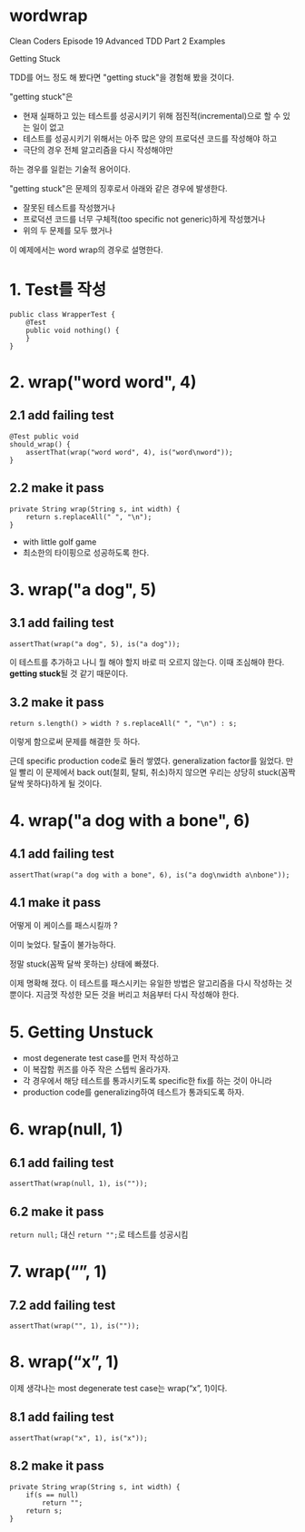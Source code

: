 wordwrap
============

Clean Coders Episode 19 Advanced TDD Part 2 Examples

Getting Stuck

TDD를 어느 정도 해 봤다면 "getting stuck"을 경험해 봤을 것이다.

"getting stuck"은

- 현재 실패하고 있는 테스트를 성공시키기 위해 점진적(incremental)으로 할 수 있는 일이 없고
- 테스트를 성공시키기 위해서는 아주 많은 양의 프로덕션 코드를 작성해야 하고
- 극단의 경우 전체 알고리즘을 다시 작성해야만 

하는 경우를 일컫는 기술적 용어이다.

"getting stuck"은 문제의 징후로서 아래와 같은 경우에 발생한다.

- 잘못된 테스트를 작성했거나
- 프로덕션 코드를 너무 구체적(too specific not generic)하게 작성했거나
- 위의 두 문제를 모두 했거나

이 예제에서는 word wrap의 경우로 설명한다.
# 1. Test를 작성

```
public class WrapperTest {
    @Test
    public void nothing() {
    }
}
```

# 2. wrap("word word", 4)

## 2.1 add failing test

```
@Test public void
should_wrap() {
    assertThat(wrap("word word", 4), is("word\nword"));
}
```

## 2.2 make it pass

```
private String wrap(String s, int width) {
    return s.replaceAll(" ", "\n");
}
```
- with little golf game
- 최소한의 타이핑으로 성공하도록 한다.

# 3. wrap("a dog", 5)

## 3.1 add failing test

```
assertThat(wrap("a dog", 5), is("a dog"));
```

이 테스트를 추가하고 나니 뭘 해야 할지 바로 떠 오르지 않는다. 이때 조심해야 한다. **getting stuck**될 것 같기 때문이다.

## 3.2 make it pass

```
return s.length() > width ? s.replaceAll(" ", "\n") : s;
```

이렇게 함으로써 문제를 해결한 듯 하다.

근데 specific production code로 둘러 쌓였다. generalization factor를 잃었다. 만일 빨리 이 문제에서 back out(철회, 탈퇴, 취소)하지 않으면 우리는 상당히 stuck(꼼짝 달싹 못하다)하게 될 것이다.

# 4. wrap("a dog with a bone", 6)

## 4.1 add failing test

```
assertThat(wrap("a dog with a bone", 6), is("a dog\nwidth a\nbone"));
```

## 4.1 make it pass

어떻게 이 케이스를 패스시킬까 ?

이미 늦었다. 탈출이 불가능하다.

정말 stuck(꼼짝 달싹 못하는) 상태에 빠졌다.

이제 명확해 졌다. 이 테스트를 패스시키는 유일한 방법은 알고리즘을 다시 작성하는 것 뿐이다. 지금껏 작성한 모든 것을 버리고 처음부터 다시 작성해야 한다.

# 5. Getting Unstuck

- most degenerate test case를 먼저 작성하고
- 이 복잡함 퀴즈를 아주 작은 스텝씩 올라가자.
- 각 경우에서 해당 테스트를 통과시키도록 specific한 fix를 하는 것이 아니라 
- production code를 generalizing하여 테스트가 통과되도록 하자.

# 6. wrap(null, 1)

## 6.1 add failing test

```
assertThat(wrap(null, 1), is(""));
```

## 6.2 make it pass

`return null;` 대신 `return "";`로 테스트를 성공시킴

# 7. wrap(“”, 1)

## 7.2 add failing test

```
assertThat(wrap("", 1), is(""));
```

# 8. wrap(“x”, 1)
이제 생각나는 most degenerate test case는 wrap(“x”, 1)이다.
## 8.1 add failing test

```
assertThat(wrap("x", 1), is("x"));
```

## 8.2 make it pass

```
private String wrap(String s, int width) {
    if(s == null)
        return "";
    return s;
}
```